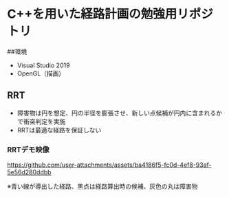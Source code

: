 # C++を用いた経路計画の勉強用リポジトリ
##環境
- Visual Studio 2019
- OpenGL（描画）


## RRT
- 障害物は円を想定、円の半径を膨張させ、新しい点候補が円内に含まれるかで衝突判定を実施
- RRTは最適な経路を保証しない
### RRTデモ映像
https://github.com/user-attachments/assets/ba4186f5-fc0d-4ef8-93af-5e56d280ddbb

※青い線が導出した経路、黒点は経路算出時の候補、灰色の丸は障害物



